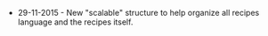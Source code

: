 * 29-11-2015 - New "scalable" structure to help organize all recipes language and the recipes itself.
